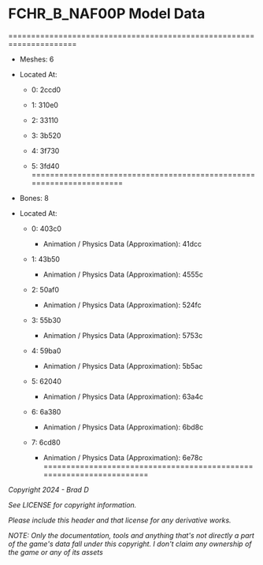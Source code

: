 # FCHR_B_NAF00P Model Data
=====================================================================

* Meshes: 6

* Located At:

  * 0: 2ccd0

  * 1: 310e0

  * 2: 33110

  * 3: 3b520

  * 4: 3f730

  * 5: 3fd40
=====================================================================

* Bones: 8

* Located At:

  * 0: 403c0

    * Animation / Physics Data (Approximation): 41dcc

  * 1: 43b50

    * Animation / Physics Data (Approximation): 4555c

  * 2: 50af0

    * Animation / Physics Data (Approximation): 524fc

  * 3: 55b30

    * Animation / Physics Data (Approximation): 5753c

  * 4: 59ba0

    * Animation / Physics Data (Approximation): 5b5ac

  * 5: 62040

    * Animation / Physics Data (Approximation): 63a4c

  * 6: 6a380

    * Animation / Physics Data (Approximation): 6bd8c

  * 7: 6cd80

    * Animation / Physics Data (Approximation): 6e78c
=====================================================================

*Copyright 2024 - Brad D*

*See LICENSE for copyright information.*

*Please include this header and that license for any derivative works.*

*NOTE: Only the documentation, tools and anything that's not directly a part of the game's data fall under this copyright. I don't claim any ownership of the game or any of its assets*
